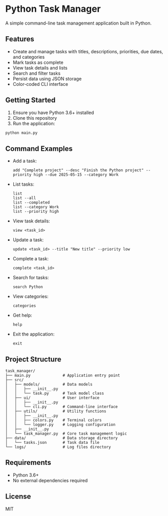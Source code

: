 # Python Task Manager

A simple command-line task management application built in Python.

## Features

- Create and manage tasks with titles, descriptions, priorities, due dates, and categories
- Mark tasks as complete
- View task details and lists
- Search and filter tasks
- Persist data using JSON storage
- Color-coded CLI interface

## Getting Started

1. Ensure you have Python 3.6+ installed
2. Clone this repository
3. Run the application:

```bash
python main.py
```

## Command Examples

- Add a task:
  ```
  add "Complete project" --desc "Finish the Python project" --priority high --due 2025-05-15 --category Work
  ```

- List tasks:
  ```
  list
  list --all
  list --completed
  list --category Work
  list --priority high
  ```

- View task details:
  ```
  view <task_id>
  ```

- Update a task:
  ```
  update <task_id> --title "New title" --priority low
  ```

- Complete a task:
  ```
  complete <task_id>
  ```

- Search for tasks:
  ```
  search Python
  ```

- View categories:
  ```
  categories
  ```

- Get help:
  ```
  help
  ```

- Exit the application:
  ```
  exit
  ```

## Project Structure

```
task_manager/
├── main.py              # Application entry point
├── src/
│   ├── models/          # Data models
│   │   ├── __init__.py
│   │   └── task.py      # Task model class
│   ├── ui/              # User interface
│   │   ├── __init__.py
│   │   └── cli.py       # Command-line interface
│   ├── utils/           # Utility functions
│   │   ├── __init__.py
│   │   ├── colors.py    # Terminal colors
│   │   └── logger.py    # Logging configuration
│   ├── __init__.py
│   └── task_manager.py  # Core task management logic
├── data/                # Data storage directory
│   └── tasks.json       # Task data file
└── logs/                # Log files directory
```

## Requirements

- Python 3.6+
- No external dependencies required

## License

MIT